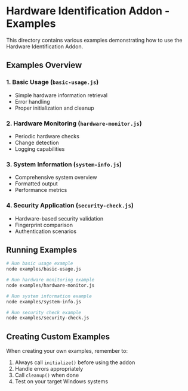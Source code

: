 # Hardware Identification Addon - Examples

This directory contains various examples demonstrating how to use the Hardware Identification Addon.

## Examples Overview

### 1. Basic Usage (`basic-usage.js`)
- Simple hardware information retrieval
- Error handling
- Proper initialization and cleanup

### 2. Hardware Monitoring (`hardware-monitor.js`)
- Periodic hardware checks
- Change detection
- Logging capabilities

### 3. System Information (`system-info.js`)
- Comprehensive system overview
- Formatted output
- Performance metrics

### 4. Security Application (`security-check.js`)
- Hardware-based security validation
- Fingerprint comparison
- Authentication scenarios

## Running Examples

```bash
# Run basic usage example
node examples/basic-usage.js

# Run hardware monitoring example
node examples/hardware-monitor.js

# Run system information example
node examples/system-info.js

# Run security check example
node examples/security-check.js
```

## Creating Custom Examples

When creating your own examples, remember to:

1. Always call `initialize()` before using the addon
2. Handle errors appropriately
3. Call `cleanup()` when done
4. Test on your target Windows systems
